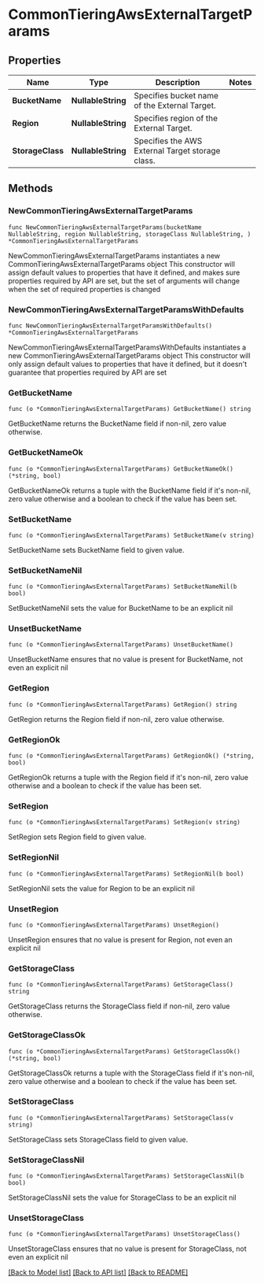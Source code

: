 # CommonTieringAwsExternalTargetParams

## Properties

Name | Type | Description | Notes
------------ | ------------- | ------------- | -------------
**BucketName** | **NullableString** | Specifies bucket name of the External Target. | 
**Region** | **NullableString** | Specifies region of the External Target. | 
**StorageClass** | **NullableString** | Specifies the AWS External Target storage class. | 

## Methods

### NewCommonTieringAwsExternalTargetParams

`func NewCommonTieringAwsExternalTargetParams(bucketName NullableString, region NullableString, storageClass NullableString, ) *CommonTieringAwsExternalTargetParams`

NewCommonTieringAwsExternalTargetParams instantiates a new CommonTieringAwsExternalTargetParams object
This constructor will assign default values to properties that have it defined,
and makes sure properties required by API are set, but the set of arguments
will change when the set of required properties is changed

### NewCommonTieringAwsExternalTargetParamsWithDefaults

`func NewCommonTieringAwsExternalTargetParamsWithDefaults() *CommonTieringAwsExternalTargetParams`

NewCommonTieringAwsExternalTargetParamsWithDefaults instantiates a new CommonTieringAwsExternalTargetParams object
This constructor will only assign default values to properties that have it defined,
but it doesn't guarantee that properties required by API are set

### GetBucketName

`func (o *CommonTieringAwsExternalTargetParams) GetBucketName() string`

GetBucketName returns the BucketName field if non-nil, zero value otherwise.

### GetBucketNameOk

`func (o *CommonTieringAwsExternalTargetParams) GetBucketNameOk() (*string, bool)`

GetBucketNameOk returns a tuple with the BucketName field if it's non-nil, zero value otherwise
and a boolean to check if the value has been set.

### SetBucketName

`func (o *CommonTieringAwsExternalTargetParams) SetBucketName(v string)`

SetBucketName sets BucketName field to given value.


### SetBucketNameNil

`func (o *CommonTieringAwsExternalTargetParams) SetBucketNameNil(b bool)`

 SetBucketNameNil sets the value for BucketName to be an explicit nil

### UnsetBucketName
`func (o *CommonTieringAwsExternalTargetParams) UnsetBucketName()`

UnsetBucketName ensures that no value is present for BucketName, not even an explicit nil
### GetRegion

`func (o *CommonTieringAwsExternalTargetParams) GetRegion() string`

GetRegion returns the Region field if non-nil, zero value otherwise.

### GetRegionOk

`func (o *CommonTieringAwsExternalTargetParams) GetRegionOk() (*string, bool)`

GetRegionOk returns a tuple with the Region field if it's non-nil, zero value otherwise
and a boolean to check if the value has been set.

### SetRegion

`func (o *CommonTieringAwsExternalTargetParams) SetRegion(v string)`

SetRegion sets Region field to given value.


### SetRegionNil

`func (o *CommonTieringAwsExternalTargetParams) SetRegionNil(b bool)`

 SetRegionNil sets the value for Region to be an explicit nil

### UnsetRegion
`func (o *CommonTieringAwsExternalTargetParams) UnsetRegion()`

UnsetRegion ensures that no value is present for Region, not even an explicit nil
### GetStorageClass

`func (o *CommonTieringAwsExternalTargetParams) GetStorageClass() string`

GetStorageClass returns the StorageClass field if non-nil, zero value otherwise.

### GetStorageClassOk

`func (o *CommonTieringAwsExternalTargetParams) GetStorageClassOk() (*string, bool)`

GetStorageClassOk returns a tuple with the StorageClass field if it's non-nil, zero value otherwise
and a boolean to check if the value has been set.

### SetStorageClass

`func (o *CommonTieringAwsExternalTargetParams) SetStorageClass(v string)`

SetStorageClass sets StorageClass field to given value.


### SetStorageClassNil

`func (o *CommonTieringAwsExternalTargetParams) SetStorageClassNil(b bool)`

 SetStorageClassNil sets the value for StorageClass to be an explicit nil

### UnsetStorageClass
`func (o *CommonTieringAwsExternalTargetParams) UnsetStorageClass()`

UnsetStorageClass ensures that no value is present for StorageClass, not even an explicit nil

[[Back to Model list]](../README.md#documentation-for-models) [[Back to API list]](../README.md#documentation-for-api-endpoints) [[Back to README]](../README.md)



